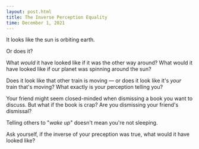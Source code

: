 ```yaml
---
layout: post.html
title: The Inverse Perception Equality
time: December 1, 2021
---
```


It looks like the sun is orbiting earth.

Or does it?

What *would* it have looked like if it was the other way around? What would it have looked like if our planet was spinning around the sun?

Does it look like that other train is moving — or does it look like it's *your* train that's moving? What exactly is your perception telling you?

Your friend might seem closed-minded when dismissing a book you want to discuss. But what if the book is crap? Are you dismissing your friend's dismissal?

Telling others to "*wake up*" doesn't mean you're not sleeping.

Ask yourself, if the inverse of your preception was true, what would it have looked like?
